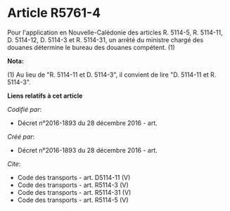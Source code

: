 # Article R5761-4

Pour l'application en Nouvelle-Calédonie des articles R. 5114-5, R. 5114-11, D. 5114-12, D. 5114-3 et R. 5114-31, un arrêté
du ministre chargé des douanes détermine le bureau des douanes compétent. (1)

**Nota:**

(1) Au lieu de "R. 5114-11 et D. 5114-3", il convient de lire "D. 5114-11 et R. 5114-3".

**Liens relatifs à cet article**

_Codifié par_:

  - Décret n°2016-1893 du 28 décembre 2016 - art.

_Créé par_:

  - Décret n°2016-1893 du 28 décembre 2016 - art.

_Cite_:

  - Code des transports - art. D5114-11 (V)
  - Code des transports - art. R5114-3 (V)
  - Code des transports - art. R5114-31 (V)
  - Code des transports - art. R5114-5 (V)
